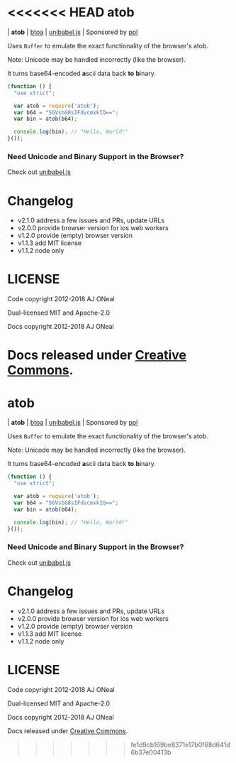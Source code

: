 <<<<<<< HEAD
atob
===

| **atob**
| [btoa](https://git.coolaj86.com/coolaj86/btoa.js)
| [unibabel.js](https://git.coolaj86.com/coolaj86/unibabel.js)
| Sponsored by [ppl](https://ppl.family)

Uses `Buffer` to emulate the exact functionality of the browser's atob.

Note: Unicode may be handled incorrectly (like the browser).

It turns base64-encoded <strong>a</strong>scii data back **to** <strong>b</strong>inary.

```javascript
(function () {
  "use strict";

  var atob = require('atob');
  var b64 = "SGVsbG8sIFdvcmxkIQ==";
  var bin = atob(b64);

  console.log(bin); // "Hello, World!"
}());
```

### Need Unicode and Binary Support in the Browser?

Check out [unibabel.js](https://git.coolaj86.com/coolaj86/unibabel.js)

Changelog
=======

  * v2.1.0 address a few issues and PRs, update URLs
  * v2.0.0 provide browser version for ios web workers
  * v1.2.0 provide (empty) browser version
  * v1.1.3 add MIT license
  * v1.1.2 node only

LICENSE
=======

Code copyright 2012-2018 AJ ONeal

Dual-licensed MIT and Apache-2.0

Docs copyright 2012-2018 AJ ONeal

Docs released under [Creative Commons](https://git.coolaj86.com/coolaj86/atob.js/blob/master/LICENSE.DOCS).
=======
atob
===

| **atob**
| [btoa](https://git.coolaj86.com/coolaj86/btoa.js)
| [unibabel.js](https://git.coolaj86.com/coolaj86/unibabel.js)
| Sponsored by [ppl](https://ppl.family)

Uses `Buffer` to emulate the exact functionality of the browser's atob.

Note: Unicode may be handled incorrectly (like the browser).

It turns base64-encoded <strong>a</strong>scii data back **to** <strong>b</strong>inary.

```javascript
(function () {
  "use strict";

  var atob = require('atob');
  var b64 = "SGVsbG8sIFdvcmxkIQ==";
  var bin = atob(b64);

  console.log(bin); // "Hello, World!"
}());
```

### Need Unicode and Binary Support in the Browser?

Check out [unibabel.js](https://git.coolaj86.com/coolaj86/unibabel.js)

Changelog
=======

  * v2.1.0 address a few issues and PRs, update URLs
  * v2.0.0 provide browser version for ios web workers
  * v1.2.0 provide (empty) browser version
  * v1.1.3 add MIT license
  * v1.1.2 node only

LICENSE
=======

Code copyright 2012-2018 AJ ONeal

Dual-licensed MIT and Apache-2.0

Docs copyright 2012-2018 AJ ONeal

Docs released under [Creative Commons](https://git.coolaj86.com/coolaj86/atob.js/blob/master/LICENSE.DOCS).
>>>>>>> fe1d9cb169be8371e17b0f68d641d6b37e00413b
